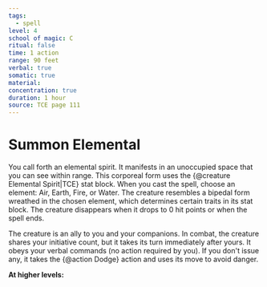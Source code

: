 ```yaml
---
tags:
  - spell
level: 4
school of magic: C
ritual: false
time: 1 action
range: 90 feet
verbal: true
somatic: true
material: 
concentration: true
duration: 1 hour
source: TCE page 111
---
```

# Summon Elemental
You call forth an elemental spirit. It manifests in an unoccupied space that you can see within range. This corporeal form uses the {@creature Elemental Spirit|TCE} stat block. When you cast the spell, choose an element: Air, Earth, Fire, or Water. The creature resembles a bipedal form wreathed in the chosen element, which determines certain traits in its stat block. The creature disappears when it drops to 0 hit points or when the spell ends.

The creature is an ally to you and your companions. In combat, the creature shares your initiative count, but it takes its turn immediately after yours. It obeys your verbal commands (no action required by you). If you don't issue any, it takes the {@action Dodge} action and uses its move to avoid danger.

**At higher levels:** 